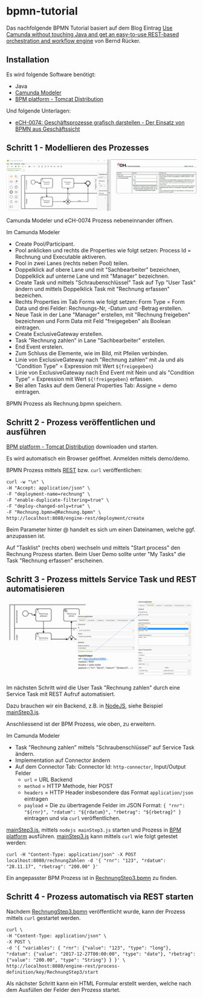 # bpmn-tutorial

Das nachfolgende BPMN Tutorial basiert auf dem Blog Eintrag [Use Camunda without touching Java and get an easy-to-use REST-based orchestration and workflow engine](https://blog.bernd-ruecker.com/use-camunda-without-touching-java-and-get-an-easy-to-use-rest-based-orchestration-and-workflow-7bdf25ac198e) von Bernd Rücker.

## Installation

Es wird folgende Software benötigt:

* Java
* [Camunda Modeler](https://camunda.org/download/modeler/)
* [BPM platform - Tomcat Distribution](https://camunda.org/download/)

Und folgende Unterlagen:

* [eCH-0074: Geschäftsprozesse grafisch darstellen - Der Einsatz von BPMN aus Geschäftssicht](https://www.ech.ch/vechweb/page?p=dossier&documentNumber=eCH-0074)

## Schritt 1 - Modellieren des Prozesses

![](images/Modeler.png)

Camunda Modeler und eCH-0074 Prozess nebeneinnander öffnen.

Im Camunda Modeler
   * Create Pool/Participant.
   * Pool anklicken und rechts die Properties wie folgt setzen: Process Id = Rechnung und Executable aktiveren.
   * Pool in zwei Lanes (rechts neben Pool) teilen.
   * Doppelklick auf obere Lane und mit "Sachbearbeiter" bezeichnen, Doppelklick auf unterne Lane und mit "Manager" bezeichnen.
   * Create Task und mittels "Schraubenschlüssel" Task auf Typ "User Task" ändern und mittels Doppelklick Task mit "Rechnung erfassen" bezeichen.
   * Rechts Properties im Tab Forms wie folgt setzen: Form Type = Form Data und drei Felder: Rechnungs-Nr, -Datum und -Betrag erstellen.
   * Neue Task in der Lane "Manager" erstellen, mit "Rechnung freigeben" bezeichnen und Form Data mit Feld "freigegeben" als Boolean eintragen.
   * Create ExclusiveGateway erstellen.
   * Task "Rechnung zahlen" in Lane "Sachbearbeiter" erstellen.
   * End Event erstelen.
   * Zum Schluss die Elemente, wie im Bild, mit Pfeilen verbinden.
   * Linie von ExclusiveGateway nach "Rechnung zahlen" mit Ja und als "Condition Type" = Expression mit Wert `${freigegeben}` 
   * Linie von ExclusiveGateway nach End Event mit Nein und als "Condition Type" = Expression mit Wert `${!freigegeben}` erfassen.
   * Bei allen Tasks auf dem General Properties Tab: Assigne = demo eintragen.
   
BPMN Prozess als Rechnung.bpmn speichern.
 
## Schritt 2 - Prozess veröffentlichen und ausführen

[BPM platform - Tomcat Distribution](https://camunda.org/download/) downloaden und starten.

Es wird automatisch ein Browser geöffnet. Anmelden mittels demo/demo.

BPMN Prozess mittels [REST](https://de.wikipedia.org/wiki/Representational_State_Transfer) bzw. `curl` veröffentlichen:
	
	curl -w "\n" \
	-H "Accept: application/json" \
	-F "deployment-name=rechnung" \
	-F "enable-duplicate-filtering=true" \
	-F "deploy-changed-only=true" \
	-F "Rechnung.bpmn=@Rechnung.bpmn" \
	http://localhost:8080/engine-rest/deployment/create

Beim Parameter hinter @ handelt es sich um einen Dateinamen, welche ggf. anzupassen ist.

Auf "Tasklist" (rechts oben) wechseln und mittels "Start process" den Rechnung Prozess starten. Beim User Demo sollte unter "My Tasks" die Task "Rechnung erfassen" erscheinen.

## Schritt 3 - Prozess mittels Service Task und REST automatisieren

![](images/ServiceTask.png)

Im nächsten Schritt wird die User Task "Rechnung zahlen" durch eine Service Task mit REST Aufruf automatisiert.

Dazu brauchen wir ein Backend, z.B. in [NodeJS](https://nodejs.org/en/), siehe Beispiel [mainStep3.js](mainStep3.js).

Anschliessend ist der BPM Prozess, wie oben, zu erweitern.

Im Camunda Modeler
* Task "Rechnung zahlen" mittels "Schraubenschlüssel" auf Service Task ändern.
* Implementation auf Connector ändern
* Auf dem Connector Tab: Connector Id: `http-connector`, Input/Output Felder
	* `url` = URL Backend
	* `method` = HTTP Methode, hier POST
	* `headers` = HTTP Header insbesondere das Format `application/json` eintragen
	* `payload` = Die zu übertragende Felder im JSON Format: `{ "rnr": "${rnr}", "rdatum": "${rdatum}", "rbetrag": "${rbetrag}" }`
eintragen und via `curl` veröffentlichen.

[mainStep3.js](mainStep3.js), mittels `nodejs mainStep3.js` starten und Prozess in [BPM platform](https://camunda.org/download/) ausführen. [mainStep3.js](mainStep3.js) kann mittels `curl` wie folgt getestet werden:

	curl -H "Content-Type: application/json" -X POST localhost:8080/rechnungZahlen -d '{ "rnr": "123", "rdatum": "28.11.17", "rbetrag": "200.00" }'

Ein angepasster BPM Prozess ist in [RechnungStep3.bpmn](RechnungStep3.bpmn) zu finden.

## Schritt 4 - Prozess automatisch via REST starten

Nachdem [RechnungStep3.bpmn](RechnungStep3.bpmn) veröffentlicht wurde, kann der Prozess mittels `curl` gestartet werden.

	curl \
	-H "Content-Type: application/json" \
	-X POST \
	-d '{ "variables": { "rnr": {"value": "123", "type": "long"}, "rdatum": {"value": "2017-12-27T00:00:00", "type": "date"}, "rbetrag": {"value": "200.00", "type": "String"} } }' \
	http://localhost:8080/engine-rest/process-definition/key/RechnungStep3/start

Als nächster Schritt kann ein HTML Formular erstellt werden, welche nach dem Ausfüllen der Felder den Prozess startet.

   
   
   
